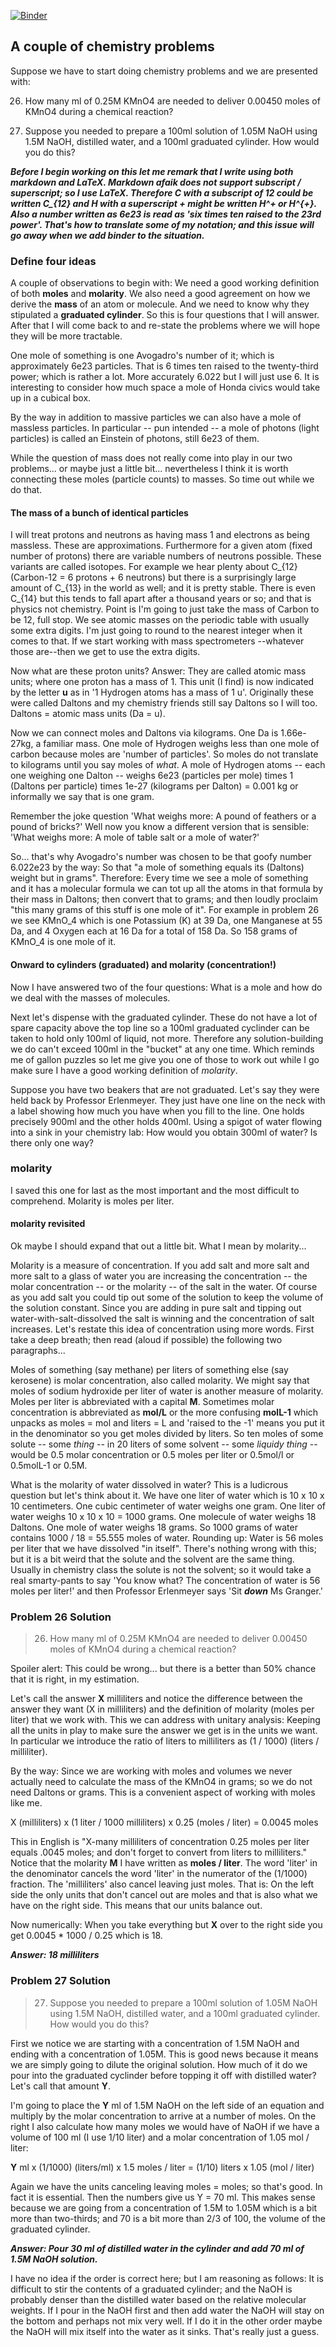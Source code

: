 [![Binder](http://mybinder.org/badge.svg)](https://mybinder.org/v2/gh/robfatland/ops/chemistry/master)


## A couple of chemistry problems


Suppose we have to start doing chemistry problems and we are presented with: 


26. How many ml of 0.25M KMnO4 are needed to deliver 0.00450 moles of KMnO4 during a chemical reaction? 


27. Suppose you needed to prepare a 100ml solution of 1.05M NaOH using 1.5M NaOH, distilled water, and a 100ml 
graduated cylinder. How would you do this?


***Before I begin working on this let me remark that I write using both markdown and LaTeX. Markdown afaik does not
support subscript / superscript; so I use LaTeX. Therefore C with a subscript of 12 could be written C_{12} and H 
with a superscript + might be written H^+ or H^{+}. Also a number written as 6e23 is read as 'six times ten
raised to the 23rd power'. That's how to translate some of my notation; and this issue will go away when
we add binder to the situation.***


### Define four ideas


A couple of observations to begin with: We need a good working definition of both **moles** and **molarity**. We also need
a good agreement on how we derive the **mass** of an atom or molecule. And we need to know why they stipulated a 
**graduated cylinder**. So this is four questions that I will answer. After that I will come back to and re-state 
the problems where we will hope they will be more tractable. 


One mole of something is one Avogadro's number of it; which is approximately 6e23 particles. That is 6 times ten raised 
to the twenty-third power; which is rather a lot. More accurately 6.022 but I will just use 6. It is interesting to
consider how much space a mole of Honda civics would take up in a cubical box.


By the way in addition to massive particles we can also have a mole of 
massless particles. In particular -- pun intended -- a mole of photons (light particles) is called an Einstein of 
photons, still 6e23 of them.


While the question of mass does not really come into play in our two problems... or maybe just a little bit...
nevertheless I think it is worth connecting these moles (particle counts) to masses. So time out while we
do that.

#### The mass of a bunch of identical particles 

I will treat protons and neutrons as having 
mass 1 and electrons as being massless. These are approximations. Furthermore for a given atom (fixed number
of protons) there are variable numbers of neutrons possible. These variants are called isotopes. For example 
we hear plenty about C_{12} (Carbon-12 = 6 protons + 6 neutrons) but there is a surprisingly large amount of 
C_{13} in the world as well; and it is pretty stable. There is even C_{14} but this tends to fall apart after 
a thousand years or so; and that is physics not chemistry. Point is I'm going to just take the mass of Carbon 
to be 12, full stop. We see atomic masses on the periodic table with usually some extra digits. I'm just going 
to round to the nearest integer when it comes to that. If we start working with mass spectrometers 
--whatever those are--then we get to use the extra digits. 


Now what are these proton units? Answer: They are called atomic mass units; where one proton has a mass of 1. 
This unit (I find) is now indicated by the letter **u** as in '1 Hydrogen atoms has a mass of 1 u'. Originally 
these were called Daltons and my chemistry friends still say Daltons so I will too. Daltons = atomic mass 
units (Da = u).


Now we can connect moles and Daltons via kilograms. One Da is 1.66e-27kg, a familiar mass. One mole of Hydrogen 
weighs less than one mole of carbon because moles are 'number of particles'. So moles do not translate to 
kilograms until you say moles of *what*. A mole of Hydrogen atoms -- each one weighing one Dalton -- weighs
6e23 (particles per mole) times 1 (Daltons per particle) times 1e-27 (kilograms per Dalton) = 0.001 kg 
or informally we say that is one gram.


Remember the joke question 'What weighs more: A pound of feathers or a pound of bricks?' Well now you know
a different version that is sensible: 'What weighs more: A mole of table salt or a mole of water?'


So... that's why Avogadro's number was chosen to be that goofy number 6.022e23 by the way: So that "a mole 
of something equals its (Daltons) weight but in grams". Therefore: Every time we see a mole of something 
and it has a molecular formula we can tot up all the atoms in that formula by their mass in Daltons; then 
convert that to grams; and then loudly proclaim "this many grams of this stuff is one mole of it". For example 
in problem 26 we see KMnO_4 which is one Potassium (K) at 39 Da, one Manganese at 55 Da, and 4 Oxygen each at 16 Da 
for a total of 158 Da. So 158 grams of KMnO_4 is one mole of it. 

#### Onward to cylinders (graduated) and molarity (concentration!) 


Now I have answered two of the four questions: What is a mole and how do we deal with the masses of molecules. 


Next let's dispense with the graduated cylinder. These do not have a lot of spare capacity above the top
line so a 100ml graduated cyclinder can be taken to hold only 100ml of liquid, not more. Therefore any 
solution-building we do can't exceed 100ml in the "bucket" at any one time. Which reminds me of gallon 
puzzles so let me give you one of those to work out while I go make sure I have a good working definition
of *molarity*. 


Suppose you have two beakers that are not graduated. Let's say they were held back by Professor Erlenmeyer.
They just have one line on the neck with a label showing how much you have when you fill to the line. 
One holds precisely 900ml and the other holds 400ml. Using a spigot of water flowing into a sink in your
chemistry lab: How would you obtain 300ml of water?  Is there only one way?


### molarity


I saved this one for last as the most important and the most difficult to comprehend. Molarity is moles per liter.


#### molarity revisited


Ok maybe I should expand that out a little bit. What I mean by molarity...


Molarity is a measure of concentration. If you add salt and more salt and more salt to a glass of water
you are increasing the concentration -- the molar concentration -- or the molarity -- of the salt in the 
water. Of course as you add salt you could tip out some of the solution to keep the volume of the solution
constant. Since you are adding in pure salt and tipping out water-with-salt-dissolved the salt is winning
and the concentration of salt increases. Let's restate this idea of concentration using more words.
First take a deep breath; then read (aloud if possible) the following two paragraphs...


Moles of something (say methane) per liters of something else (say kerosene) is molar concentration, also
called molarity. We might say that moles of sodium hydroxide per liter of water is another measure of 
molarity. Moles per liter is abbreviated with a capital **M**. Sometimes 
molar concentration is abbreviated as **mol/L** or the more confusing **molL-1** which unpacks as 
moles = mol and liters = L and 'raised to the -1' means you put it in the denominator so you get moles 
divided by liters. So ten moles of some solute -- some *thing* -- in 20 liters of some solvent -- some 
*liquidy thing* -- would be 0.5 molar concentration or 0.5 moles per liter or 0.5mol/l or 0.5molL-1 or 0.5M.


What is the molarity of water dissolved in water? This is a ludicrous question but let's think about it.
We have one liter of water which is 10 x 10 x 10 centimeters. One cubic centimeter of water weighs one gram. 
One liter of water weighs 10 x 10 x 10 = 1000 grams. One molecule of water weighs 18 Daltons. One mole of 
water weighs 18 grams. So 1000 grams of water contains 1000 / 18 = 55.555 moles of water. Rounding up: 
Water is 56 moles per liter that we have dissolved "in itself". There's nothing wrong with this; but it is
a bit weird that the solute and the solvent are the same thing. Usually in chemistry class the solute is not
the solvent; so it would take a real smarty-pants to say 
'You know what? The concentration of water is 56 moles per liter!'
and then Professor Erlenmeyer says 'Sit ***down*** Ms Granger.'


### Problem 26 Solution


> 26. How many ml of 0.25M KMnO4 are needed to deliver 0.00450 moles of KMnO4 during a chemical reaction? 


Spoiler alert: This could be wrong... but there is a better than 50% chance that it is right, in my estimation.


Let's call the answer **X** milliliters and notice the difference between the answer they want (X in milliliters) 
and the definition of molarity (moles per liter) that we work with. This we can address with unitary analysis: Keeping 
all the units in play to make sure the answer we get is in the units we want. In particular we introduce the ratio
of liters to milliliters as (1 / 1000) (liters / milliliter). 


By the way: Since we are working with moles and volumes we never actually need to calculate the mass of the 
KMnO4 in grams; so we do not need Daltons or grams. This is a convenient aspect of working with moles like me. 


X (milliliters) x (1 liter / 1000 milliliters) x 0.25 (moles / liter) = 0.0045 moles


This in English is "X-many milliliters of concentration 0.25 moles per liter equals .0045 moles; and don't forget to convert
from liters to milliliters." Notice that the molarity **M** I have written as **moles / liter**. The word 'liter' in the denominator
cancels the word 'liter' in the numerator of the (1/1000) fraction. The 'milliliters' also cancel leaving just moles. That is:
On the left side the only units that don't cancel out are moles and that is also what we have on the right side. This means
that our units balance out. 


Now numerically: When you take everything but **X** over to the right side you get 0.0045 * 1000 / 0.25 which is 18.


***Answer: 18 milliliters***


### Problem 27 Solution


> 27. Suppose you needed to prepare a 100ml solution of 1.05M NaOH using 1.5M NaOH, distilled water, and a 100ml 
graduated cylinder. How would you do this? 


First we notice we are starting with a concentration of 1.5M NaOH and ending with a concentration of 1.05M. 
This is good news because it means we are simply going to dilute the original solution. How much of it do we 
pour into the graduated cyclinder before topping it off with distilled water? Let's call that amount **Y**. 


I'm going to place the **Y** ml of 1.5M NaOH on the left side of an equation and multiply by the molar 
concentration to arrive at a number of moles. On the right I also calculate how many moles we would have
of NaOH if we have a volume of 100 ml (I use 1/10 liter) and a molar concentration of 1.05 mol / liter: 


**Y** ml x (1/1000) (liters/ml) x 1.5 moles / liter = (1/10) liters x 1.05 (mol / liter)


Again we have the units canceling leaving moles = moles; so that's good. In fact it is essential. 
Then the numbers give us Y = 70 ml. 
This makes sense because we are going from a concentration of 1.5M to 1.05M which is a bit more than
two-thirds; and 70 is a bit more than 2/3 of 100, the volume of the graduated cylinder. 


***Answer: Pour 30 ml of distilled water in the cylinder and add 70 ml of 1.5M NaOH solution.***


I have no idea if the order is correct here; but I am reasoning as follows: It is difficult to 
stir the contents of a graduated cylinder; and the NaOH is probably denser than the distilled 
water based on the relative molecular weights. If I pour in the NaOH first and then add water
the NaOH will stay on the bottom and perhaps not mix very well. If I do it in the other order
maybe the NaOH will mix itself into the water as it sinks. That's really just a guess. 




